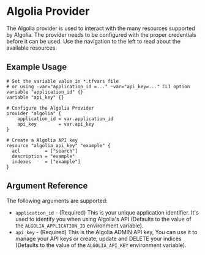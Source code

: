 # Algolia Provider

The Algolia provider is used to interact with the many resources supported by Algolia. The provider needs to be configured with the proper credentials before it can be used.
Use the navigation to the left to read about the available resources.

## Example Usage

```hcl
# Set the variable value in *.tfvars file
# or using -var="application_id =..." -var="api_key=..." CLI option
variable "application_id" {}
variable "api_key" {}

# Configure the Algolia Provider
provider "algolia" {
    application_id = var.application_id
    api_key        = var.api_key
}

# Create a Algolia API key
resource "algolia_api_key" "example" {
  acl         = ["search"]
  description = "example"
  indexes     = ["example"]
}
```

## Argument Reference

The following arguments are supported:
* `application_id` - (Required) This is your unique application identifier. It's used to identify you when using Algolia's API (Defaults to the value of the `ALGOLIA_APPLICATION_ID` environment variable).
* `api_key` - (Required) This is the Algolia ADMIN API key, You can use it to manage your API keys or create, update and DELETE your indices (Defaults to the value of the `ALGOLIA_API_KEY` environment variable).
